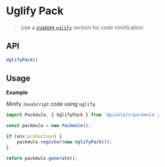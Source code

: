 # Uglify Pack
> Use a [custom `uglify`](https://webpack.js.org/configuration/optimization/#optimization-minimizer) version for code minification.

## API
```ts
UglifyPack()
```

## Usage

**Example**

Minify `JavaScript` code using `uglify`.

```ts
import Packmule, { UglifyPack } from '@pixelart/packmule';

const packmule = new Packmule();

if (env.production) {
    packmule.register(new UglifyPack());
}

return packmule.generate();
```

